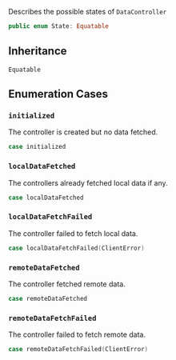 
Describes the possible states of `DataController`

``` swift
public enum State: Equatable 
```

## Inheritance

`Equatable`

## Enumeration Cases

### `initialized`

The controller is created but no data fetched.

``` swift
case initialized
```

### `localDataFetched`

The controllers already fetched local data if any.

``` swift
case localDataFetched
```

### `localDataFetchFailed`

The controller failed to fetch local data.

``` swift
case localDataFetchFailed(ClientError)
```

### `remoteDataFetched`

The controller fetched remote data.

``` swift
case remoteDataFetched
```

### `remoteDataFetchFailed`

The controller failed to fetch remote data.

``` swift
case remoteDataFetchFailed(ClientError)
```
